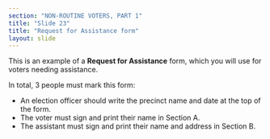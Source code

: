 ```yaml
---
section: "NON-ROUTINE VOTERS, PART 1"
title: "Slide 23"
title: "Request for Assistance form"
layout: slide
---
```


This is an example of a **Request for Assistance** form, which you will use for voters needing assistance.

In total, 3 people must mark this form:

- An election officer should write the precinct name and date at the top of the form.
- The voter must sign and print their name in Section A.
- The assistant must sign and print their name and address in Section B.



